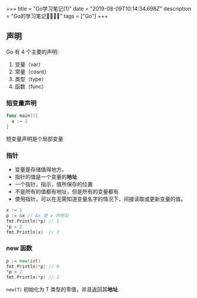 +++
title = "Go学习笔记(1)"
date = "2019-08-09T10:14:34.698Z"
description = "Go的学习笔记"
tags = ["Go"]
+++

## 声明

Go 有 4 个主要的声明:

1. 变量（var）
2. 常量（cosnt）
3. 类型（type）
4. 函数（func）

### 短变量声明

```go
func main(){
  a := 1
}
```

短变量声明是个局部变量

### 指针

- 变量是存储值得地方。
- 指针的值是一个变量的**地址**
- 一个指针，指示，值所保存的位置
- 不是所有的值都有地址，但是所有的变量都有
- 使用指针，可以在无需知道变量名字的情况下，间接读取或更新变量的值。

```go
x := 1
p := &x // &x 是 x 的地址
fmt.Println(*p) // 1
*p = 2
fmt.Println(x)  // 2
```

### new 函数

```go
p := new(int)
fmt.Println(*p) // 0
*p = 2
fmt.Println(*p) // 2
```

`new(T)` 初始化为 T 类型的零值，并且返回其**地址**.
